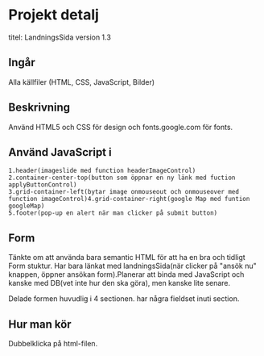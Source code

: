 # Projekt detalj

titel: LandningsSida
version 1.3

## Ingår

Alla källfiler (HTML, CSS, JavaScript, Bilder)

## Beskrivning

Använd HTML5 och CSS för design och fonts.google.com för fonts.

## Använd JavaScript i

    1.header(imageslide med function headerImageControl)
    2.container-center-top(button som öppnar en ny länk med fuction applyButtonControl)
    3.grid-container-left(bytar image onmouseout och onmouseover med function imageControl)4.grid-container-right(google Map med funtion googleMap)
    5.footer(pop-up en alert när man clicker på submit button)

## Form

Tänkte om att använda bara semantic HTML för att ha en bra och tidligt Form stuktur.
Har bara länkat  med landningsSida(när clicker på "ansök nu" knappen, öppner ansökan form).Planerar att binda med JavaScript och kanske med DB(vet inte hur den ska göra), men kanske lite senare.

Delade formen huvudlig i 4 sectionen. har några fieldset inuti section.

## Hur man kör

Dubbelklicka på html-filen.